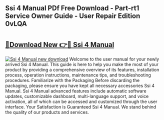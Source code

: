 ## Ssi 4 Manual PDf Free Download - Part-rt1 Service Owner Guide - User Repair Edition 0vLQA

# <h2><a href="http://bc10556.oget.top/?id=Ssi+4+Manual">🔗Download New 👉🔴 Ssi 4 Manual</a></h2>

[![Ssi 4 Manual new download](https://i.imgur.com/5g1atiW.png)](http://bc10556.oget.top/?id=Ssi+4+Manual)
Welcome to the user manual for your newly arrived Ssi 4 Manual. This guide is here to help you make the most of your product by providing a comprehensive overview of its features, installation process, operation instructions, maintenance tips, and troubleshooting procedures. Familiarize with the Packaging Before discarding the packaging, please ensure you have kept all necessary accessories Ssi 4 Manual. Ssi 4 Manual advanced features include automatic software updates, customizable dashboard, multi-language support, and voice activation, all of which can be accessed and customized through the user interface. Your Satisfaction is Guaranteed Ssi 4 Manual. We stand behind the quality of our products and services.
